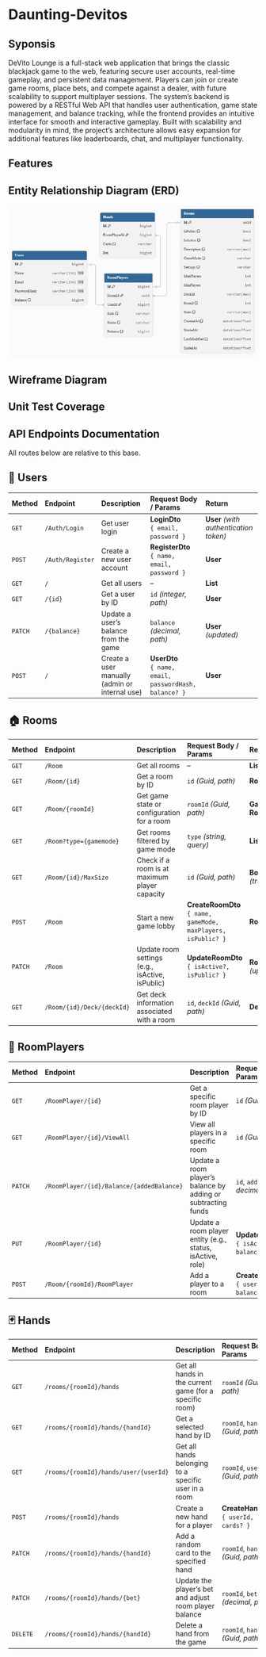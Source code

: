 # Daunting-Devitos

## Syponsis
DeVito Lounge is a full-stack web application that brings the classic blackjack game to the web, featuring secure user accounts, real-time gameplay, and persistent data management. Players can join or create game rooms, place bets, and compete against a dealer, with future scalability to support multiplayer sessions. The system’s backend is powered by a RESTful Web API that handles user authentication, game state management, and balance tracking, while the frontend provides an intuitive interface for smooth and interactive gameplay. Built with scalability and modularity in mind, the project’s architecture allows easy expansion for additional features like leaderboards, chat, and multiplayer functionality.

## Features

## Entity Relationship Diagram (ERD)
![alt text](Images/ERD.png)

## Wireframe Diagram

## Unit Test Coverage

## API Endpoints Documentation

All routes below are relative to this base.

## 👥 Users
| Method  | Endpoint         | Description                                    | Request Body / Params                                    | Return                                 |
| :------ | :--------------- | :--------------------------------------------- | :------------------------------------------------------- | :------------------------------------- |
| `GET`   | `/Auth/Login`    | Get user login                                 | **LoginDto**<br>`{ email, password }`                    | **User** *(with authentication token)* |
| `POST`  | `/Auth/Register` | Create a new user account                      | **RegisterDto**<br>`{ name, email, password }`           | **User**                               |
| `GET`   | `/`              | Get all users                                  | –                                                        | **List<User>**                         |
| `GET`   | `/{id}`          | Get a user by ID                               | `id` *(integer, path)*                                   | **User**                               |
| `PATCH` | `/{balance}`     | Update a user’s balance from the game          | `balance` *(decimal, path)*                              | **User** *(updated)*                   |
| `POST`  | `/`              | Create a user manually (admin or internal use) | **UserDto**<br>`{ name, email, passwordHash, balance? }` | **User**                               |

## 🏠 Rooms
| Method  | Endpoint                   | Description                                     | Request Body / Params                                            | Return                         |
| :------ | :------------------------- | :---------------------------------------------- | :--------------------------------------------------------------- | :----------------------------- |
| `GET`   | `/Room`                    | Get all rooms                                   | –                                                                | **List<Room>**                 |
| `GET`   | `/Room/{id}`               | Get a room by ID                                | `id` *(Guid, path)*                                              | **Room**                       |
| `GET`   | `/Room/{roomId}`           | Get game state or configuration for a room      | `roomId` *(Guid, path)*                                          | **GameState** / **RoomConfig** |
| `GET`   | `/Room?type={gamemode}`    | Get rooms filtered by game mode                 | `type` *(string, query)*                                         | **List<Room>**                 |
| `GET`   | `/Room/{id}/MaxSize`       | Check if a room is at maximum player capacity   | `id` *(Guid, path)*                                              | **Boolean** *(true if full)*   |
| `POST`  | `/Room`                    | Start a new game lobby                          | **CreateRoomDto**<br>`{ name, gameMode, maxPlayers, isPublic? }` | **Room**                       |
| `PATCH` | `/Room`                    | Update room settings (e.g., isActive, isPublic) | **UpdateRoomDto**<br>`{ isActive?, isPublic? }`                  | **Room** *(updated)*           |
| `GET`   | `/Room/{id}/Deck/{deckId}` | Get deck information associated with a room     | `id`, `deckId` *(Guid, path)*                                    | **Deck**                       |

## 👥 RoomPlayers
| Method  | Endpoint                                  | Description                                                   | Request Body / Params                                       | Return                     |
| :------ | :---------------------------------------- | :------------------------------------------------------------ | :---------------------------------------------------------- | :------------------------- |
| `GET`   | `/RoomPlayer/{id}`                        | Get a specific room player by ID                              | `id` *(Guid, path)*                                         | **RoomPlayer**             |
| `GET`   | `/RoomPlayer/{id}/ViewAll`                | View all players in a specific room                           | `id` *(Guid, path)*                                         | **List<RoomPlayer>**       |
| `PATCH` | `/RoomPlayer/{id}/Balance/{addedBalance}` | Update a room player’s balance by adding or subtracting funds | `id`, `addedBalance` *(Guid, decimal, path)*                | **RoomPlayer** *(updated)* |
| `PUT`   | `/RoomPlayer/{id}`                        | Update a room player entity (e.g., status, isActive, role)    | **UpdateRoomPlayerDto**<br>`{ isActive?, role?, balance? }` | **RoomPlayer** *(updated)* |
| `POST`  | `/Room/{roomId}/RoomPlayer`               | Add a player to a room                                        | **CreateRoomPlayerDto**<br>`{ userId, roomId, balance? }`   | **RoomPlayer**             |

## 🃏 Hands
| Method   | Endpoint                              | Description                                             | Request Body / Params                          | Return               |
| :------- | :------------------------------------ | :------------------------------------------------------ | :--------------------------------------------- | :------------------- |
| `GET`    | `/rooms/{roomId}/hands`               | Get all hands in the current game (for a specific room) | `roomId` *(Guid, path)*                        | **List<Hand>**       |
| `GET`    | `/rooms/{roomId}/hands/{handId}`      | Get a selected hand by ID                               | `roomId`, `handId` *(Guid, path)*              | **Hand**             |
| `GET`    | `/rooms/{roomId}/hands/user/{userId}` | Get all hands belonging to a specific user in a room    | `roomId`, `userId` *(Guid, path)*              | **List<Hand>**       |
| `POST`   | `/rooms/{roomId}/hands`               | Create a new hand for a player                          | **CreateHandDto**<br>`{ userId, bet, cards? }` | **Hand**             |
| `PATCH`  | `/rooms/{roomId}/hands/{handId}`      | Add a random card to the specified hand                 | `roomId`, `handId` *(Guid, path)*              | **Hand** *(updated)* |
| `PATCH`  | `/rooms/{roomId}/hands/{bet}`         | Update the player’s bet and adjust room player balance  | `roomId`, `bet` *(decimal, path)*              | **Hand** *(updated)* |
| `DELETE` | `/rooms/{roomId}/hands/{handId}`      | Delete a hand from the game                             | `roomId`, `handId` *(Guid, path)*              | –                    |
